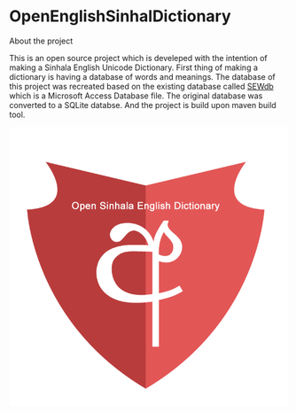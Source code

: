# OpenEnglishSinhalDictionary
About the project

This is an open source project which is develeped with the intention of making a Sinhala English Unicode Dictionary. 
First thing of making a dictionary is having a database of words and meanings. The database of this project was recreated based on the existing database called [SEWdb](http://namalyaya.blogspot.com/2012/01/english-sinhala-word-database-community.html) which is a Microsoft Access Database file. 
The original database was converted to a SQLite databse. 
And the project is build upon maven build tool.

![](/OpenENSIDIC.png)
